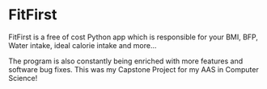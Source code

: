 # FitFirst
FitFirst is a free of cost Python app which is responsible for your BMI, BFP, Water intake, ideal calorie intake and more...

The program is also constantly being enriched with more features and software bug fixes. This was my Capstone Project for my AAS in Computer Science!


